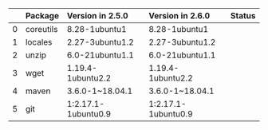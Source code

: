 <!-- markdown-link-check-disable -->

|    | Package   | Version in 2.5.0    | Version in 2.6.0    | Status   |
|---:|:----------|:--------------------|:--------------------|:---------|
|  0 | coreutils | 8.28-1ubuntu1       | 8.28-1ubuntu1       |          |
|  1 | locales   | 2.27-3ubuntu1.2     | 2.27-3ubuntu1.2     |          |
|  2 | unzip     | 6.0-21ubuntu1.1     | 6.0-21ubuntu1.1     |          |
|  3 | wget      | 1.19.4-1ubuntu2.2   | 1.19.4-1ubuntu2.2   |          |
|  4 | maven     | 3.6.0-1~18.04.1     | 3.6.0-1~18.04.1     |          |
|  5 | git       | 1:2.17.1-1ubuntu0.9 | 1:2.17.1-1ubuntu0.9 |          |